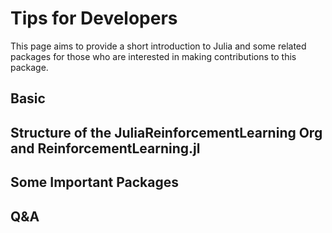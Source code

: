 # Tips for Developers

This page aims to provide a short introduction to Julia and some related packages for those who are interested in making contributions to this package.


## Basic

## Structure of the JuliaReinforcementLearning Org and ReinforcementLearning.jl

## Some Important Packages

## Q&A